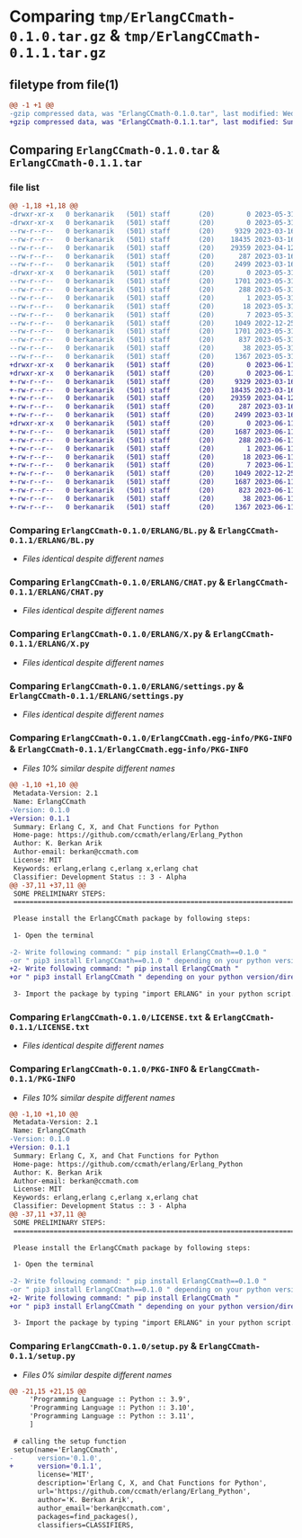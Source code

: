 # Comparing `tmp/ErlangCCmath-0.1.0.tar.gz` & `tmp/ErlangCCmath-0.1.1.tar.gz`

## filetype from file(1)

```diff
@@ -1 +1 @@
-gzip compressed data, was "ErlangCCmath-0.1.0.tar", last modified: Wed May 31 13:57:33 2023, max compression
+gzip compressed data, was "ErlangCCmath-0.1.1.tar", last modified: Sun Jun 11 20:50:44 2023, max compression
```

## Comparing `ErlangCCmath-0.1.0.tar` & `ErlangCCmath-0.1.1.tar`

### file list

```diff
@@ -1,18 +1,18 @@
-drwxr-xr-x   0 berkanarik   (501) staff       (20)        0 2023-05-31 13:57:33.812469 ErlangCCmath-0.1.0/
-drwxr-xr-x   0 berkanarik   (501) staff       (20)        0 2023-05-31 13:57:33.807979 ErlangCCmath-0.1.0/ERLANG/
--rw-r--r--   0 berkanarik   (501) staff       (20)     9329 2023-03-16 10:23:13.000000 ErlangCCmath-0.1.0/ERLANG/BL.py
--rw-r--r--   0 berkanarik   (501) staff       (20)    18435 2023-03-16 10:23:22.000000 ErlangCCmath-0.1.0/ERLANG/CHAT.py
--rw-r--r--   0 berkanarik   (501) staff       (20)    29359 2023-04-12 12:25:10.000000 ErlangCCmath-0.1.0/ERLANG/X.py
--rw-r--r--   0 berkanarik   (501) staff       (20)      287 2023-03-16 10:22:59.000000 ErlangCCmath-0.1.0/ERLANG/__init__.py
--rw-r--r--   0 berkanarik   (501) staff       (20)     2499 2023-03-16 14:06:56.000000 ErlangCCmath-0.1.0/ERLANG/settings.py
-drwxr-xr-x   0 berkanarik   (501) staff       (20)        0 2023-05-31 13:57:33.810668 ErlangCCmath-0.1.0/ErlangCCmath.egg-info/
--rw-r--r--   0 berkanarik   (501) staff       (20)     1701 2023-05-31 13:57:33.000000 ErlangCCmath-0.1.0/ErlangCCmath.egg-info/PKG-INFO
--rw-r--r--   0 berkanarik   (501) staff       (20)      288 2023-05-31 13:57:33.000000 ErlangCCmath-0.1.0/ErlangCCmath.egg-info/SOURCES.txt
--rw-r--r--   0 berkanarik   (501) staff       (20)        1 2023-05-31 13:57:33.000000 ErlangCCmath-0.1.0/ErlangCCmath.egg-info/dependency_links.txt
--rw-r--r--   0 berkanarik   (501) staff       (20)       18 2023-05-31 13:57:33.000000 ErlangCCmath-0.1.0/ErlangCCmath.egg-info/requires.txt
--rw-r--r--   0 berkanarik   (501) staff       (20)        7 2023-05-31 13:57:33.000000 ErlangCCmath-0.1.0/ErlangCCmath.egg-info/top_level.txt
--rw-r--r--   0 berkanarik   (501) staff       (20)     1049 2022-12-25 11:34:34.000000 ErlangCCmath-0.1.0/LICENSE.txt
--rw-r--r--   0 berkanarik   (501) staff       (20)     1701 2023-05-31 13:57:33.811711 ErlangCCmath-0.1.0/PKG-INFO
--rw-r--r--   0 berkanarik   (501) staff       (20)      837 2023-05-31 13:56:23.000000 ErlangCCmath-0.1.0/README.txt
--rw-r--r--   0 berkanarik   (501) staff       (20)       38 2023-05-31 13:57:33.812726 ErlangCCmath-0.1.0/setup.cfg
--rw-r--r--   0 berkanarik   (501) staff       (20)     1367 2023-05-31 13:57:15.000000 ErlangCCmath-0.1.0/setup.py
+drwxr-xr-x   0 berkanarik   (501) staff       (20)        0 2023-06-11 20:50:44.150820 ErlangCCmath-0.1.1/
+drwxr-xr-x   0 berkanarik   (501) staff       (20)        0 2023-06-11 20:50:44.147279 ErlangCCmath-0.1.1/ERLANG/
+-rw-r--r--   0 berkanarik   (501) staff       (20)     9329 2023-03-16 10:23:13.000000 ErlangCCmath-0.1.1/ERLANG/BL.py
+-rw-r--r--   0 berkanarik   (501) staff       (20)    18435 2023-03-16 10:23:22.000000 ErlangCCmath-0.1.1/ERLANG/CHAT.py
+-rw-r--r--   0 berkanarik   (501) staff       (20)    29359 2023-04-12 12:25:10.000000 ErlangCCmath-0.1.1/ERLANG/X.py
+-rw-r--r--   0 berkanarik   (501) staff       (20)      287 2023-03-16 10:22:59.000000 ErlangCCmath-0.1.1/ERLANG/__init__.py
+-rw-r--r--   0 berkanarik   (501) staff       (20)     2499 2023-03-16 14:06:56.000000 ErlangCCmath-0.1.1/ERLANG/settings.py
+drwxr-xr-x   0 berkanarik   (501) staff       (20)        0 2023-06-11 20:50:44.149848 ErlangCCmath-0.1.1/ErlangCCmath.egg-info/
+-rw-r--r--   0 berkanarik   (501) staff       (20)     1687 2023-06-11 20:50:44.000000 ErlangCCmath-0.1.1/ErlangCCmath.egg-info/PKG-INFO
+-rw-r--r--   0 berkanarik   (501) staff       (20)      288 2023-06-11 20:50:44.000000 ErlangCCmath-0.1.1/ErlangCCmath.egg-info/SOURCES.txt
+-rw-r--r--   0 berkanarik   (501) staff       (20)        1 2023-06-11 20:50:44.000000 ErlangCCmath-0.1.1/ErlangCCmath.egg-info/dependency_links.txt
+-rw-r--r--   0 berkanarik   (501) staff       (20)       18 2023-06-11 20:50:44.000000 ErlangCCmath-0.1.1/ErlangCCmath.egg-info/requires.txt
+-rw-r--r--   0 berkanarik   (501) staff       (20)        7 2023-06-11 20:50:44.000000 ErlangCCmath-0.1.1/ErlangCCmath.egg-info/top_level.txt
+-rw-r--r--   0 berkanarik   (501) staff       (20)     1049 2022-12-25 11:34:34.000000 ErlangCCmath-0.1.1/LICENSE.txt
+-rw-r--r--   0 berkanarik   (501) staff       (20)     1687 2023-06-11 20:50:44.150455 ErlangCCmath-0.1.1/PKG-INFO
+-rw-r--r--   0 berkanarik   (501) staff       (20)      823 2023-06-11 20:50:18.000000 ErlangCCmath-0.1.1/README.txt
+-rw-r--r--   0 berkanarik   (501) staff       (20)       38 2023-06-11 20:50:44.150940 ErlangCCmath-0.1.1/setup.cfg
+-rw-r--r--   0 berkanarik   (501) staff       (20)     1367 2023-06-11 20:50:02.000000 ErlangCCmath-0.1.1/setup.py
```

### Comparing `ErlangCCmath-0.1.0/ERLANG/BL.py` & `ErlangCCmath-0.1.1/ERLANG/BL.py`

 * *Files identical despite different names*

### Comparing `ErlangCCmath-0.1.0/ERLANG/CHAT.py` & `ErlangCCmath-0.1.1/ERLANG/CHAT.py`

 * *Files identical despite different names*

### Comparing `ErlangCCmath-0.1.0/ERLANG/X.py` & `ErlangCCmath-0.1.1/ERLANG/X.py`

 * *Files identical despite different names*

### Comparing `ErlangCCmath-0.1.0/ERLANG/settings.py` & `ErlangCCmath-0.1.1/ERLANG/settings.py`

 * *Files identical despite different names*

### Comparing `ErlangCCmath-0.1.0/ErlangCCmath.egg-info/PKG-INFO` & `ErlangCCmath-0.1.1/ErlangCCmath.egg-info/PKG-INFO`

 * *Files 10% similar despite different names*

```diff
@@ -1,10 +1,10 @@
 Metadata-Version: 2.1
 Name: ErlangCCmath
-Version: 0.1.0
+Version: 0.1.1
 Summary: Erlang C, X, and Chat Functions for Python
 Home-page: https://github.com/ccmath/erlang/Erlang_Python
 Author: K. Berkan Arik
 Author-email: berkan@ccmath.com
 License: MIT
 Keywords: erlang,erlang c,erlang x,erlang chat
 Classifier: Development Status :: 3 - Alpha
@@ -37,11 +37,11 @@
 SOME PRELIMINARY STEPS:
 =============================================================================
 
 Please install the ErlangCCmath package by following steps:
 
 1- Open the terminal
 
-2- Write following command: " pip install ErlangCCmath==0.1.0 "
-or " pip3 install ErlangCCmath==0.1.0 " depending on your python version/directory and latest version of the package.
+2- Write following command: " pip install ErlangCCmath "
+or " pip3 install ErlangCCmath " depending on your python version/directory and latest version of the package.
 
 3- Import the package by typing "import ERLANG" in your python script.
```

### Comparing `ErlangCCmath-0.1.0/LICENSE.txt` & `ErlangCCmath-0.1.1/LICENSE.txt`

 * *Files identical despite different names*

### Comparing `ErlangCCmath-0.1.0/PKG-INFO` & `ErlangCCmath-0.1.1/PKG-INFO`

 * *Files 10% similar despite different names*

```diff
@@ -1,10 +1,10 @@
 Metadata-Version: 2.1
 Name: ErlangCCmath
-Version: 0.1.0
+Version: 0.1.1
 Summary: Erlang C, X, and Chat Functions for Python
 Home-page: https://github.com/ccmath/erlang/Erlang_Python
 Author: K. Berkan Arik
 Author-email: berkan@ccmath.com
 License: MIT
 Keywords: erlang,erlang c,erlang x,erlang chat
 Classifier: Development Status :: 3 - Alpha
@@ -37,11 +37,11 @@
 SOME PRELIMINARY STEPS:
 =============================================================================
 
 Please install the ErlangCCmath package by following steps:
 
 1- Open the terminal
 
-2- Write following command: " pip install ErlangCCmath==0.1.0 "
-or " pip3 install ErlangCCmath==0.1.0 " depending on your python version/directory and latest version of the package.
+2- Write following command: " pip install ErlangCCmath "
+or " pip3 install ErlangCCmath " depending on your python version/directory and latest version of the package.
 
 3- Import the package by typing "import ERLANG" in your python script.
```

### Comparing `ErlangCCmath-0.1.0/setup.py` & `ErlangCCmath-0.1.1/setup.py`

 * *Files 0% similar despite different names*

```diff
@@ -21,15 +21,15 @@
     'Programming Language :: Python :: 3.9',
     'Programming Language :: Python :: 3.10',
     'Programming Language :: Python :: 3.11',
     ]
   
 # calling the setup function 
 setup(name='ErlangCCmath',
-      version='0.1.0',
+      version='0.1.1',
       license='MIT',
       description='Erlang C, X, and Chat Functions for Python',
       url='https://github.com/ccmath/erlang/Erlang_Python',
       author='K. Berkan Arik',
       author_email='berkan@ccmath.com',
       packages=find_packages(),
       classifiers=CLASSIFIERS,
```

